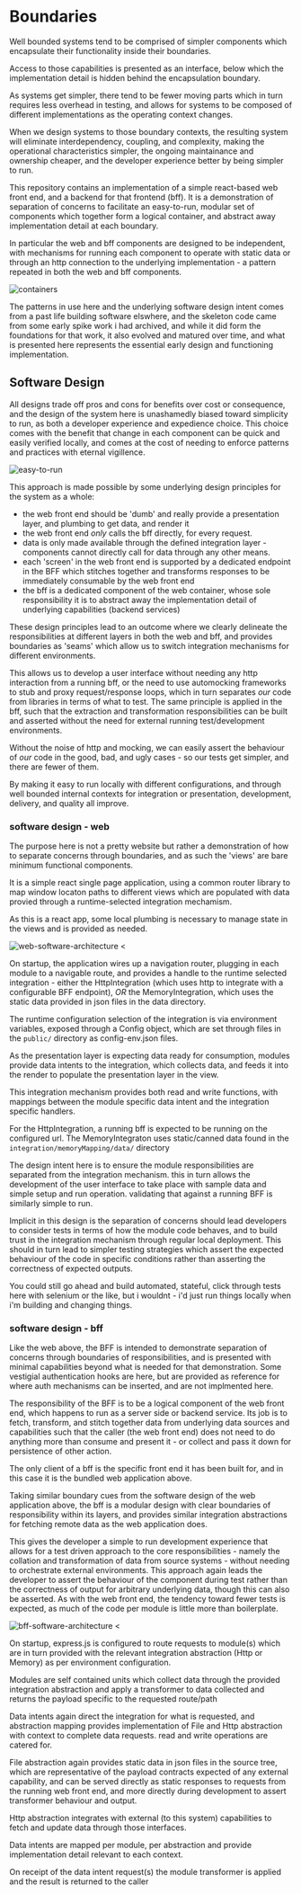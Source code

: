 # Boundaries

Well bounded systems tend to be comprised of simpler components which encapsulate their functionality inside their boundaries.

Access to those capabilities is presented as an interface, below which the implementation detail is hidden behind the encapsulation boundary.

As systems get simpler, there tend to be fewer moving parts which in turn requires less overhead in testing, and allows for systems to be composed of different implementations as the operating context changes.

When we design systems to those boundary contexts, the resulting system will eliminate interdependency, coupling, and complexity, making the operational characteristics simpler, the ongoing maintainance and ownership cheaper, and the developer experience better by being simpler to run.

This repository contains an implementation of a simple react-based web front end, and a backend for that frontend (bff). It is a demonstration of separation of concerns to facilitate an easy-to-run, modular set of components which together form a logical container, and abstract away implementation detail at each boundary. 

In particular the web and bff components are designed to be independent, with mechanisms for running each component to operate with static data or through an http connection to the underlying implementation - a pattern repeated in both the web and bff components.

![containers](docs/web-bff-container.drawio.png)

The patterns in use here and the underlying software design intent comes from a past life building software elswhere, and the skeleton code came from some early spike work i had archived, and while it did form the foundations for that work, it also evolved and matured over time, and what is presented here represents the essential early design and functioning implementation.   

## Software Design

All designs trade off pros and cons for benefits over cost or consequence, and the design of the system here is unashamedly biased toward simplicity to run, as both a developer experience and expedience choice. This choice comes with the benefit that change in each component can be quick and easily verified locally, and comes at the cost of needing to enforce patterns and practices with eternal vigillence.

![easy-to-run](docs/easy-to-run.png)

This approach is made possible by some underlying design principles for the system as a whole:
- the web front end should be 'dumb' and really provide a presentation layer, and plumbing to get data, and render it
- the web front end _only_ calls the bff directly, for every request.
- data is only made available through the defined integration layer - components cannot directly call for data through any other means.
- each 'screen' in the web front end is supported by a dedicated endpoint in the BFF which stitches together and transforms responses to be immediately consumable by the web front end
- the bff is a dedicated component of the web container, whose sole responsibility it is to abstract away the implementation detail of underlying capabilities (backend services)

These design principles lead to an outcome where we clearly delineate the responsibilities at different layers in both the web and bff, and provides boundaries as 'seams' which allow us to switch integration mechanisms for different environments.

This allows us to develop a user interface without needing any http interaction from a running bff, or the need to use automocking frameworks to stub and proxy request/response loops, which in turn separates _our_ code from libraries in terms of what to test. The same principle is applied in the bff, such that the extraction and transformation responsibilities can be built and asserted without the need for external running test/development environments. 

Without the noise of http and mocking, we can easily assert the behaviour of _our_ code in the good, bad, and ugly cases - so our tests get simpler, and there are fewer of them. 

By making it easy to run locally with different configurations, and through well bounded internal contexts for integration or presentation, development, delivery, and quality all improve.

### software design - web
The purpose here is not a pretty website but rather a demonstration of how to separate concerns through boundaries, and as such the 'views' are bare minimum functional components.

It is a simple react single page application, using a common router library to map window locaton paths to different views which are populated with data provied through a runtime-selected integration mechamism.

As this is a react app, some local plumbing is necessary to manage state in the views and is provided as needed.

![web-software-architecture < ](docs/boundaries-web-software-architecture.png)

On startup, the application wires up a navigation router, plugging in each module to a navigable route, and provides a handle to the runtime selected integration - either the HttpIntegration (which uses http to integrate with a configurable BFF endpoint), _OR_ the MemoryIntegration, which uses the static data provided in json files in the data directory.

The runtime configuration selection of the integration is via environment variables, exposed through a Config object, which are set through files in the `public/` directory as config-env.json files. 

As the presentation layer is expecting data ready for consumption, modules provide data intents to the integration, which collects data, and feeds it into the render to populate the presentation layer in the view.

This integration mechanism provides both read and write functions, with mappings between the module specific data intent and the integration specific handlers.

For the HttpIntegration, a running bff is expected to be running on the configured url. The MemoryIntegraton uses static/canned data found in the `integration/memoryMapping/data/` directory

The design intent here is to ensure the module responsibilities are separated from the integration mechanism. this in turn allows the development of the user interface to take place with sample data and simple setup and run operation. validating that against a running BFF is similarly simple to run. 

Implicit in this design is the separation of concerns should lead developers to consider tests in terms of how the module code behaves, and to build trust in the integration mechanism through regular local deployment. This should in turn lead to simpler testing strategies which assert the expected behaviour of the code in specific conditions rather than asserting the correctness of expected outputs. 

You could still go ahead and build automated, stateful, click through tests here with selenium or the like, but i wouldnt - i'd just run things locally when i'm building and changing things. 

### software design - bff
Like the web above, the BFF is intended to demonstrate separation of concerns through boundaries of responsibilities, and is presented with minimal capabilities beyond what is needed for that demonstration. Some vestigial authentication hooks are here, but are provided as reference for where auth mechanisms can be inserted, and are not implmented here.

The responsibility of the BFF is to be a logical component of the web front end, which happens to run as a server side or backend service. Its job is to fetch, transform, and stitch together data from underlying data sources and capabilities such that the caller (the web front end) does not need to do anything more than consume and present it - or collect and pass it down for persistence of other action.

The only client of a bff is the specific front end it has been built for, and in this case it is the bundled web application above.

Taking similar boundary cues from the software design of the web application above, the bff is a modular design with clear boundaries of responsibility within its layers, and provides similar integration abstractions for fetching remote data as the web application does.

This gives the developer a simple to run development experience that allows for a test driven approach to the core responsibilities - namely the collation and transformation of data from source systems - without needing to orchestrate external environments. This approach again leads the developer to assert the behaviour of the component during test rather than the correctness of output for arbitrary underlying data, though this can also be asserted. As with the web front end, the tendency toward fewer tests is expected, as much of the code per module is little more than boilerplate.

![bff-software-architecture < ](docs/boundaries-bff-software-architecture.png)

On startup, express.js is configured to route requests to module(s) which are in turn provided with the relevant integration abstraction (Http or Memory) as per environment configuration. 

Modules are self contained units which collect data through the provided integration abstraction and apply a transformer to data collected and returns the payload specific to the requested route/path

Data intents again direct the integration for what is requested, and abstraction mapping provides implementation of File and Http abstraction with context to complete data requests. read and write operations are catered for.

File abstraction again provides static data in json files in the source tree, which are representative of the payload contracts expected of any external capability, and can be served directly as static responses to requests from the running web front end, and more directly during development to assert transformer behaviour and output.

Http abstraction integrates with external (to this system) capabilities to fetch and update data through those interfaces. 

Data intents are mapped per module, per abstraction and provide implementation detail relevant to each context.

On receipt of the data intent request(s) the module transformer is applied and the result is returned to the caller
